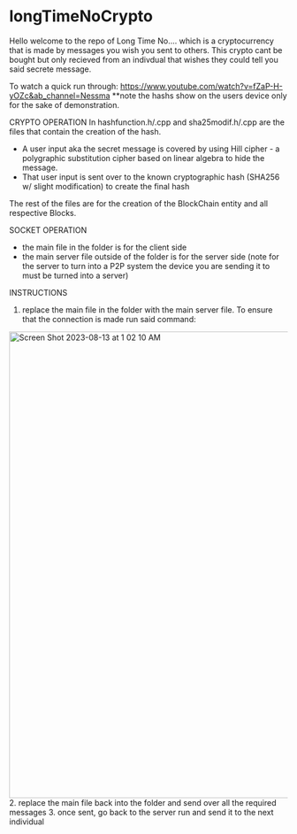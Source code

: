 # longTimeNoCrypto

Hello welcome to the repo of Long Time No.... which is a cryptocurrency that is made by messages you wish you sent to others. This crypto cant be bought but only recieved from an indivdual that wishes they could tell you said secrete message. 

To watch a quick run through: https://www.youtube.com/watch?v=fZaP-H-yOZc&ab_channel=Nessma
**note the hashs show on the users device only for the sake of demonstration. 

CRYPTO OPERATION
In hashfunction.h/.cpp and sha25modif.h/.cpp are the files that contain the creation of the hash. 
- A user input aka the secret message is covered by using Hill cipher - a polygraphic substitution cipher based on linear algebra to hide the message.
- That user input is sent over to the known cryptographic hash (SHA256 w/ slight modification) to create the final hash

The rest of the files are for the creation of the BlockChain entity and all respective Blocks.

SOCKET OPERATION
- the main file in the folder is for the client side
- the main server file outside of the folder is for the server side (note for the server to turn into a P2P system the device you are sending it to must be turned into a server)
  
INSTRUCTIONS
1. replace the main file in the folder with the main server file. To ensure that the connection is made run said command: 
<img width="843" alt="Screen Shot 2023-08-13 at 1 02 10 AM" src="https://github.com/nessmamd/longTimeNoCrypto/assets/113803210/ad389aec-ccec-4225-b09a-409415e96e2b">
2. replace the main file back into the folder and send over all the required messages
3. once sent, go back to the server run and send it to the next individual 
